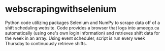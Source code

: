 # webscrapingwithselenium
Python code utilizing packages Selenium and NumPy to scrape data off of a shift scheduling website. Code provides a browser that logs into ameego.ca automatically (using one's own login information) and retrieves shift data for the week in an array. Using event scheduler, script is run every week Thursday to continuously retrieve shifts.  
